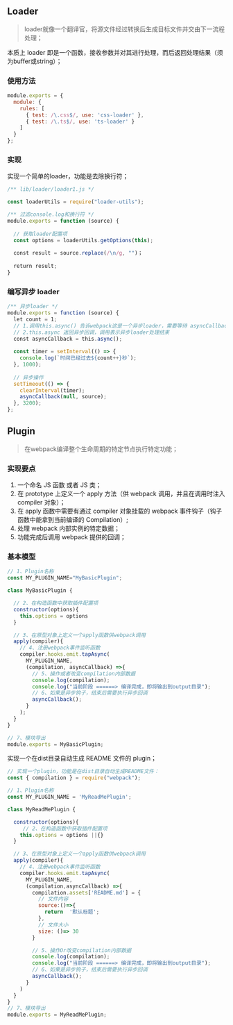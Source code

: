## Loader

> loader就像一个翻译官，将源文件经过转换后生成目标文件并交由下一流程处理；

本质上 loader 即是一个函数，接收参数并对其进行处理，而后返回处理结果（须为buffer或string）；

### 使用方法

```javascript
module.exports = {
  module: {
    rules: [
      { test: /\.css$/, use: 'css-loader' },
      { test: /\.ts$/, use: 'ts-loader' }
    ]
  }
};
```

### 实现

 实现一个简单的loader，功能是去除换行符；

```javascript
/** lib/loader/loader1.js */

const loaderUtils = require("loader-utils");

/** 过滤console.log和换行符 */
module.exports = function (source) {
  
  // 获取loader配置项
  const options = loaderUtils.getOptions(this);
  
  const result = source.replace(/\n/g, "")；
  
  return result;
}
```

### 编写异步 loader

```javascript
/** 异步loader */
module.exports = function (source) {
  let count = 1;  
  // 1.调用this.async() 告诉webpack这是一个异步loader，需要等待 asyncCallback 回调之后再进行下一个loader处理  
  // 2.this.async 返回异步回调，调用表示异步loader处理结束  
  const asyncCallback = this.async();
  
  const timer = setInterval(() => {
    console.log(`时间已经过去${count++}秒`);
  }, 1000);
  
  // 异步操作
  setTimeout(() => {
    clearInterval(timer);
    asyncCallback(null, source);
  }, 3200);
};
```

## Plugin

> 在webpack编译整个生命周期的特定节点执行特定功能；

### 实现要点

1. 一个命名 JS 函数 或者 JS 类；
2. 在 prototype 上定义一个 apply 方法（供 webpack 调用，并且在调用时注入 compiler 对象）；
3. 在 apply 函数中需要有通过 compiler 对象挂载的 webpack 事件钩子（钩子函数中能拿到当前编译的 Compilation）;
4. 处理 webpack 内部实例的特定数据；
5. 功能完成后调用 webpack 提供的回调；

### 基本模型

```javascript
// 1、Plugin名称
const MY_PLUGIN_NAME="MyBasicPlugin";

class MyBasicPlugin {

  // 2、在构造函数中获取插件配置项
  constructor(options){
    this.options = options
  }

  // 3、在原型对象上定义一个apply函数供webpack调用
  apply(compiler){
    // 4、注册webpack事件监听函数
    compiler.hooks.emit.tapAsync(
      MY_PLUGIN_NAME,
      (compilation, asyncCallback) =>{
        // 5、操作或者改变compilation内部数据
        console.log(compilation);      
        console.log("当前阶段 ======> 编译完成，即将输出到output目录");
        // 6、如果是异步钩子，结束后需要执行异步回调
        asyncCallback();
      }
    );
  }
}

// 7、模块导出
module.exports = MyBasicPlugin;
```

实现一个在dist目录自动生成 README 文件的 plugin；

```javascript
// 实现一个plugin，功能是在dist目录自动生成README文件：
const { compilation } = require("webpack");

// 1、Plugin名称 
const MY_PLUGIN_NAME = 'MyReadMePlugin';

class MyReadMePlugin {

  constructor(options){
     // 2、在构造函数中获取插件配置项
    this.options = options ||{}
  }

  // 3、在原型对象上定义一个apply函数供webpack调用
  apply(compiler){
    // 4、注册webpack事件监听函数
    compiler.hooks.emit.tapAsync(
      MY_PLUGIN_NAME,
      (compilation,asyncCallback) =>{
        compilation.assets['README.md'] = {
          // 文件内容
          source:()=>{
            return  '默认标题';
          },
          // 文件大小
          size: ()=> 30
        }

        // 5、操作Or改变compilation内部数据
        console.log(compilation);  
        console.log("当前阶段 ======> 编译完成，即将输出到output目录");
        // 6、如果是异步钩子，结束后需要执行异步回调
        asyncCallback();
      }
    )
  }
}
// 7、模块导出
module.exports = MyReadMePlugin;
```

